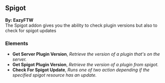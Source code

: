 ## Spigot
**By: EazyFTW**<br>
The Spigot addon gives you the ability to check plugin versions but also to check for spigot updates
<br>

### Elements
* **Get Server Plugin Version**, *Retrieve the version of a plugin that's on the server.*
* **Get Spigot Plugin Version**, *Retrieve the version of a plugin from spigot.*
* **Check For Spigot Update**, *Runs one of two action depending if the specified spigot resource has an update.*
